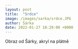 ```yaml
---
layout: post
title:  "Srdce"
image: /images/sarka/srdce.JPG
author: Šárka
date: 2022-01-27 18:29:00 +0000
---
```


Obraz od Šárky, akryl na plátně

